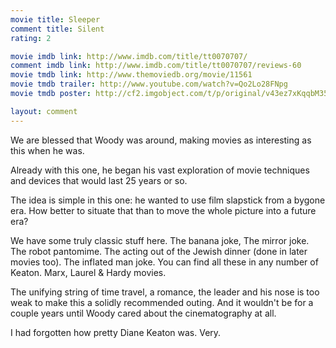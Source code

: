 ```yaml
---
movie title: Sleeper
comment title: Silent
rating: 2

movie imdb link: http://www.imdb.com/title/tt0070707/
comment imdb link: http://www.imdb.com/title/tt0070707/reviews-60
movie tmdb link: http://www.themoviedb.org/movie/11561
movie tmdb trailer: http://www.youtube.com/watch?v=Qo2Lo28FNpg
movie tmdb poster: http://cf2.imgobject.com/t/p/original/v43ez7xKqqbM35phWHqlq27P1jw.jpg

layout: comment
---
```


We are blessed that Woody was around, making movies as interesting as this when he was.

Already with this one, he began his vast exploration of movie techniques and devices that would last 25 years or so.

The idea is simple in this one: he wanted to use film slapstick from a bygone era. How better to situate that than to move the whole picture into a future era?

We have some truly classic stuff here. The banana joke, The mirror joke. The robot pantomime. The acting out of the Jewish dinner (done in later movies too). The inflated man joke. You can find all these in any number of Keaton. Marx, Laurel &amp; Hardy movies.

The unifying string of time travel, a romance, the leader and his nose is too weak to make this a solidly recommended outing. And it wouldn't be for a couple years until Woody cared about the cinematography at all.

I had forgotten how pretty Diane Keaton was. Very.